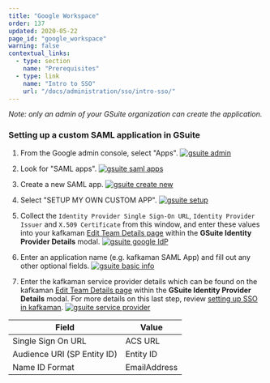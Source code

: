```yaml
---
title: "Google Workspace"
order: 137
updated: 2020-05-22
page_id: "google_workspace"
warning: false
contextual_links:
  - type: section
    name: "Prerequisites"
  - type: link
    name: "Intro to SSO"
    url: "/docs/administration/sso/intro-sso/"
---
```


*Note: only an admin of your GSuite organization can create the application.*

### Setting up a custom SAML application in GSuite

1. From the Google admin console, select "Apps".
   [![gsuite admin](https://assets.kafkaman.com/kafkaman-docs/gsuite_admin.png)](https://assets.kafkaman.com/kafkaman-docs/gsuite_admin.png)

1. Look for "SAML apps".
   [![gsuite saml apps](https://assets.kafkaman.com/kafkaman-docs/gsuite_saml_apps.png)](https://assets.kafkaman.com/kafkaman-docs/gsuite_saml_apps.png)

1. Create a new SAML app.
   [![gsuite create new](https://assets.kafkaman.com/kafkaman-docs/gsuite_create_new.png)](https://assets.kafkaman.com/kafkaman-docs/gsuite_create_new.png)

1. Select "SETUP MY OWN CUSTOM APP".
   [![gsuite setup](https://assets.kafkaman.com/kafkaman-docs/gsuite_setup.png)](https://assets.kafkaman.com/kafkaman-docs/gsuite_setup.png)

1. Collect the `Identity Provider Single Sign-On URL`, `Identity Provider Issuer` and `X.509 Certificate` from this window, and enter these values into your kafkaman [Edit Team Details page](https://go.kafkaman.co/settings/team/general) within the **GSuite Identity Provider Details** modal.
   [![gsuite google IdP](https://assets.kafkaman.com/kafkaman-docs/gsuite_google_IdP.png)](https://assets.kafkaman.com/kafkaman-docs/gsuite_google_IdP.png)

1. Enter an application name (e.g. kafkaman SAML App) and fill out any other optional fields.
   [![gsuite basic info](https://assets.kafkaman.com/kafkaman-docs/gsuite_basic_info.png)](https://assets.kafkaman.com/kafkaman-docs/gsuite_basic_info.png)

1. Enter the kafkaman service provider details which can be found on the kafkaman [Edit Team Details page](https://go.kafkaman.co/settings/team/general) within the **GSuite Identity Provider Details** modal. For more details on this last step, review [setting up SSO in kafkaman](/docs/administration/sso/admin-sso/).
   [![gsuite service provider](https://assets.kafkaman.com/kafkaman-docs/gsuite_service_provider.png)](https://assets.kafkaman.com/kafkaman-docs/gsuite_service_provider.png)

 | **Field** | **Value** |
 | --- | --- |
 | Single Sign On URL | ACS URL |
 | Audience URI (SP Entity ID) | Entity ID |
 | Name ID Format | EmailAddress |
